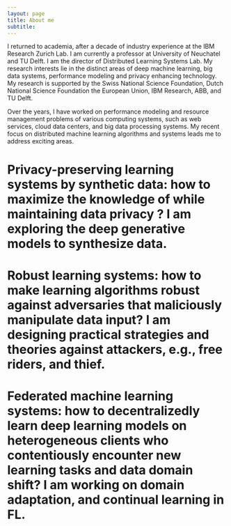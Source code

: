 ```yaml
---
layout: page
title: About me
subtitle: 
---
```



I returned to academia, after a decade of industry experience at the IBM Research Zurich Lab.  I am currently a professor at University of Neuchatel and TU Delft. I am the director of Distributed Learning Systems Lab. My research interests lie in the distinct areas of deep machine learning, big data systems,  performance modeling and privacy enhancing technology. My research is supported by the Swiss National Science Foundation, Dutch National Science Foundation the European Union, IBM Research,  ABB, and TU Delft. 

Over the years, I have worked on  performance modeling and resource management problems of various computing systems, such as web services, cloud data centers, and big data processing systems. My recent focus on distributed machine learning algorithms and  systems  leads me to address exciting areas.
 

# Privacy-preserving learning systems by synthetic data: how to maximize the knowledge of  while maintaining data privacy ? I am exploring the deep generative models to synthesize data. 

# Robust learning systems: how to make learning algorithms robust against adversaries that maliciously manipulate data input? I am designing practical strategies and theories against attackers, e.g., free riders, and thief.
 
# Federated machine learning systems: how to decentralizedly learn deep learning models on heterogeneous clients who contentiously encounter new learning tasks and data domain shift? I am working on domain adaptation, and continual learning in FL.
